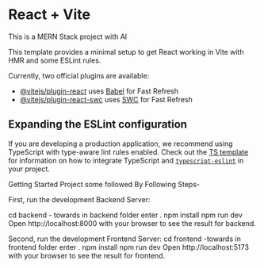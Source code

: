 # React + Vite

This is a MERN Stack project with AI 
 
This template provides a minimal setup to get React working in Vite with HMR and some ESLint rules.

Currently, two official plugins are available:

- [@vitejs/plugin-react](https://github.com/vitejs/vite-plugin-react/blob/main/packages/plugin-react) uses [Babel](https://babeljs.io/) for Fast Refresh
- [@vitejs/plugin-react-swc](https://github.com/vitejs/vite-plugin-react/blob/main/packages/plugin-react-swc) uses [SWC](https://swc.rs/) for Fast Refresh

## Expanding the ESLint configuration

If you are developing a production application, we recommend using TypeScript with type-aware lint rules enabled. Check out the [TS template](https://github.com/vitejs/vite/tree/main/packages/create-vite/template-react-ts) for information on how to integrate TypeScript and [`typescript-eslint`](https://typescript-eslint.io) in your project.

Getting Started Project some followed By Following Steps-

First,  run the development Backend Server:

 cd backend - towards in backend folder enter .
npm install
npm run dev
Open http://localhost:8000 with your browser to see the result for backend.

 Second, run the development  Frontend Server:
 cd frontend -towards in frontend folder enter .
 npm install
 npm run dev
Open http://localhost:5173  with your browser to see the result for frontend.



